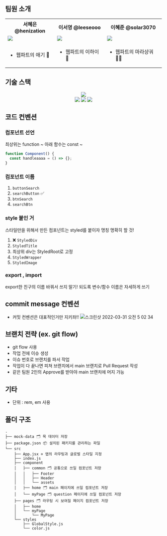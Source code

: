 ## 팀원 소개

<div align="center">
	<table>
  <th>서혜은 @henization</th>
	<th>이서영 @leeseooo</th>
  <th>이혜준 @solar3070</th>
	<tr>
		<td><img src="https://github.com/henization.png"></td>
		<td><img src="https://github.com/leeseooo.png"></td>
		<td><img src="https://github.com/solar3070.png"></td>
	</tr>
	<tr>
	<td>
		<ul>
		<li>웹파트의 애기 🍼</li>
		</ul>
	</td>
	<td>
	<ul>
		<li>웹파트의 이하이 🎤</li>
	</ul>
	</td>
	<td>
		<ul>
		<li>웹파트의 마라샹궈 🧑‍🦰</li>
		</ul>
	</tr>
	</table>
</div>

## 기술 스택

<div align="center">
  <img src="https://img.shields.io/badge/Javascript-F2CE04?style=flat-square&logo=javascript&logoColor=white"/><br>
  <img src="https://img.shields.io/badge/React-61DAFB?style=flat-square&logo=React&logoColor=white"/>
  <img src="https://img.shields.io/badge/styled--components-DB7093?style=flat-square&logo=styled-components&logoColor=white"/>
  <img src="https://img.shields.io/badge/github action-2671E5?style=flat-square&logo=GitHub%20Actions&logoColor=white"/>
</div>


## 코드 컨벤션


### 컴포넌트 선언

최상위는 function ~
아래 함수는 const ~

```jsx
function Component() {
  const handleaaaa = () => {};
}
```

<!-- ### 핸들러 함수

기능 기준으로 쓰되 (`modalOpen` 등),
정말 이 함수가 하는 일이 특정 이벤트 전용이라면 `handle[이벤트당한요소][이벤트]` (`handleInputChange` 등) -->


### 컴포넌트 이름

1. `buttonSearch`
2. `searchButton` ✅
3. `btnSearch`
4. `searchBtn`

### style 붙인 거

스타일만을 위해서 만든 컴포넌트는 styled를 붙이자
명칭 명확히 할 것!

1. ❌ `StyledDiv`
2. `StyledTitle`
3. 최상위 div는 StyledRoot로 고정
4. `StyledWrapper`
5. `StyledImage`

### export , import

export한 친구의 이름 바꿔서 쓰지 말기!
되도록 변수/함수 이름은 자세하게 쓰기

## commit message 컨벤션
- 커밋 컨벤션은 대표적인거만 지키좌!!
![스크린샷 2022-03-31 오전 5 02 34](https://user-images.githubusercontent.com/89568030/169188859-74a48236-949e-483b-8ddb-c3cfb3ce44ec.png)


## 브랜치 전략 (ex. git flow)

- git flow 사용
- 작업 전에 이슈 생성
- 이슈 번호로 브랜치를 파서 작업
- 작업이 다 끝나면 피쳐 브랜치에서 main 브랜치로 Pull Request 작성
- 같은 팀원 2인의 Approve를 받아야 main 브랜치에 머지 가능

## 기타
- 단위 : rem, em 사용

## 폴더 구조

```
.
├── mock-data 🗂 목 데이터 저장
├── package.json 📦 설치된 패키지를 관리하는 파일
└── src
    ├── App.jsx ✡️ 앱의 라우팅과 글로벌 스타일 지정
    ├── index.js
    ├── component
    │   ├── common 🗂 공통으로 쓰일 컴포넌트 저장
    │   │   ├── Footer
    │   │   ├── Header
    │   │   └── assets
    │   ├── home 🗂 main 페이지에 쓰일 컴포넌트 저장
    │   └── myPage 🗂 question 페이지에 쓰일 컴포넌트 저장
    ├── pages 🗂 라우팅 시 보여질 페이지 컴포넌트 저장
    │   ├── home
    │   └── myPage
    │       └── MyPage
    └── styles
        ├── GlobalStyle.js
        └── color.js
```
